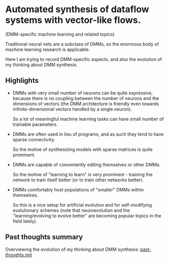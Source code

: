 # Automated synthesis of dataflow systems with vector-like flows.

(DMM-specific machine learning and related topics)

Traditional neural nets are a subclass of DMMs, so the enormous body of machine learning research is applicable.

Here I am trying to record DMM-specific aspects, and also the evolution of my thinking about DMM synthesis.

## Highlights

 * DMMs with very small number of neurons can be quite expressive, because there is no coupling between the number of neurons and the dimensions of vectors (the DMM architecture is friendly even towards infinite-dimensional vectors handled by a single neuron).

   So a lot of meaningful machine learning tasks can have small number of trainable parameters.

 * DMMs are often used in lieu of programs, and as such they tend to have sparse connectivity.

   So the motive of synthesizing models with sparse matrices is quite prominent.

 * DMMs are capable of conveniently editing themselves or other DMMs.

   So the motive of "learning to learn" is very prominent - training the network to train itself better (or to train other networks better).

 * DMMs comfortably host populations of "smaller" DMMs within themselves.

   So this is a nice setup for artificial evolution and for self-modifying evolutionary schemes (note that neuroevolution and the "learning/evolving to evolve better" are becoming popular topics in the field lately). 


## Past thoughts summary

Overviewing the evolution of my thinking about DMM synthesis: [past-thoughts.md](past-thoughts.md)
